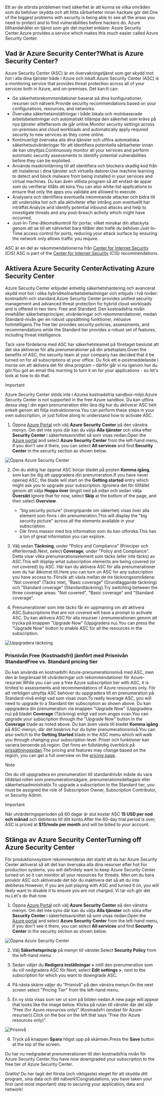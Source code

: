 <span data-ttu-id="b1cb4-101">Ett av de största problemen med säkerhet är att kunna se vilka områden som du behöver skydda och att hitta sårbarheter innan hackare gör det.</span><span class="sxs-lookup"><span data-stu-id="b1cb4-101">One of the biggest problems with security is being able to see all the areas you need to protect and to find vulnerabilities before hackers do.</span></span> <span data-ttu-id="b1cb4-102">Azure tillhandahåller en tjänst som gör det mycket enklare: Azure Security Center.</span><span class="sxs-lookup"><span data-stu-id="b1cb4-102">Azure provides a service which makes this much easier called Azure Security Center.</span></span>

## <a name="what-is-azure-security-center"></a><span data-ttu-id="b1cb4-103">Vad är Azure Security Center?</span><span class="sxs-lookup"><span data-stu-id="b1cb4-103">What is Azure Security Center?</span></span>

<span data-ttu-id="b1cb4-104">Azure Security Center (ASC) är en övervakningstjänst som ger skydd mot hot i alla dina tjänster både i Azure och lokalt.</span><span class="sxs-lookup"><span data-stu-id="b1cb4-104">Azure Security Center (ASC) is a monitoring service that provides threat protection across all of your services both in Azure, and on-premises.</span></span> <span data-ttu-id="b1cb4-105">Det kan:</span><span class="sxs-lookup"><span data-stu-id="b1cb4-105">It can:</span></span>

- <span data-ttu-id="b1cb4-106">Ge säkerhetsrekommendationer baserat på dina konfigurationer, resurser och nätverk.</span><span class="sxs-lookup"><span data-stu-id="b1cb4-106">Provide security recommendations based on your configurations, resources, and networks.</span></span>
- <span data-ttu-id="b1cb4-107">Övervaka säkerhetsinställningar i både lokala och molnbaserade arbetsbelastningar och automatiskt tillämpa den säkerhet som krävs på nya tjänster allteftersom de går online.</span><span class="sxs-lookup"><span data-stu-id="b1cb4-107">Monitor security settings across on-premises and cloud workloads and automatically apply required security to new services as they come online.</span></span>
- <span data-ttu-id="b1cb4-108">Kontinuerligt övervaka alla dina tjänster och utföra automatiska säkerhetsutvärderingar för att identifiera potentiella sårbarheter innan de kan utnyttjas.</span><span class="sxs-lookup"><span data-stu-id="b1cb4-108">Continuously monitor all your services and perform automatic security assessments to identify potential vulnerabilities before they can be exploited.</span></span>
- <span data-ttu-id="b1cb4-109">Använda maskininlärning till att identifiera och blockera skadlig kod från att installeras i dina tjänster och virtuella datorer.</span><span class="sxs-lookup"><span data-stu-id="b1cb4-109">Use machine learning to detect and block malware from being installed in your services and virtual machines.</span></span> <span data-ttu-id="b1cb4-110">Du kan även vitlista program så att endast de appar som du verifierar tillåts att köra.</span><span class="sxs-lookup"><span data-stu-id="b1cb4-110">You can also white-list applications to ensure that only the apps you validate are allowed to execute.</span></span>
- <span data-ttu-id="b1cb4-111">Analysera och identifiera eventuella inkommande attacker och bidra till att undersöka hot och alla aktiviteter efter intrång som eventuellt har inträffat.</span><span class="sxs-lookup"><span data-stu-id="b1cb4-111">Analyze and identify potential inbound attacks and help to investigate threats and any post-breach activity which might have occurred.</span></span>
- <span data-ttu-id="b1cb4-112">Just-In-Time-åtkomstkontroll för portar, vilket minskar din attackyta genom att se till att nätverket bara tillåter den trafik du behöver.</span><span class="sxs-lookup"><span data-stu-id="b1cb4-112">Just-In-Time access control for ports, reducing your attack surface by ensuring the network only allows traffic you require.</span></span>

<span data-ttu-id="b1cb4-113">ASC är en del av rekommendationerna från [Center for Internet Security](https://www.cisecurity.org/cis-benchmarks/) (CIS).</span><span class="sxs-lookup"><span data-stu-id="b1cb4-113">ASC is part of the [Center for Internet Security](https://www.cisecurity.org/cis-benchmarks/) (CIS) recommendations.</span></span>

## <a name="activating-azure-security-center"></a><span data-ttu-id="b1cb4-114">Aktivera Azure Security Center</span><span class="sxs-lookup"><span data-stu-id="b1cb4-114">Activating Azure Security Center</span></span>

<span data-ttu-id="b1cb4-115">Azure Security Center erbjuder enhetlig säkerhetshantering och avancerat skydd mot hot i olika hybridmolnarbetsbelastningar och erbjuds i två nivåer: kostnadsfri och standard.</span><span class="sxs-lookup"><span data-stu-id="b1cb4-115">Azure Security Center provides unified security management and advanced threat protection for hybrid cloud workloads and is offered in two tiers: Free and Standard.</span></span> <span data-ttu-id="b1cb4-116">Den kostnadsfria nivån innehåller säkerhetsprinciper, utvärderingar och rekommendationer, medan Standard-nivån ger en robust uppsättning funktioner, inklusive hotintelligens.</span><span class="sxs-lookup"><span data-stu-id="b1cb4-116">The free tier provides security policies, assessments, and recommendations while the Standard tier provides a robust set of features, including threat intelligence.</span></span>

<span data-ttu-id="b1cb4-117">Tack vare fördelarna med ASC har säkerhetsteamet på företaget beslutat att det ska aktiveras för alla prenumerationer på din arbetsplats.</span><span class="sxs-lookup"><span data-stu-id="b1cb4-117">Given the benefits of ASC, the security team at your company has decided that it be turned on for all subscriptions at your office.</span></span> <span data-ttu-id="b1cb4-118">Du fick ett e-postmeddelande i morse om att aktivera det för dina program – därför går vi nu igenom hur du gör.</span><span class="sxs-lookup"><span data-stu-id="b1cb4-118">You got an email this morning to turn it on for your applications - so let's look at how to do that.</span></span>

> [!IMPORTANT]
> <span data-ttu-id="b1cb4-119">Azure Security Center stöds inte i Azures kostnadsfria sandbox-miljö.</span><span class="sxs-lookup"><span data-stu-id="b1cb4-119">Azure Security Center is not supported in the free Azure sandbox.</span></span> <span data-ttu-id="b1cb4-120">Du kan utföra dessa steg i din egen prenumeration eller lära dig hur du aktiverar ASC helt enkelt genom att följa instruktionerna.</span><span class="sxs-lookup"><span data-stu-id="b1cb4-120">You can perform these steps in your own subscription, or just follow along to understand how to activate ASC.</span></span>

1. <span data-ttu-id="b1cb4-121">Öppna [Azure Portal](https://portal.azure.com?azure-portal=true) och välj **Azure Security Center** på den vänstra menyn. Om det inte syns där kan du välja **Alla tjänster** och söka efter **Security Center** i säkerhetsavsnittet så som visas nedan.</span><span class="sxs-lookup"><span data-stu-id="b1cb4-121">Open the [Azure portal](https://portal.azure.com?azure-portal=true) and select **Azure Security Center** from the left-hand menu, if you don't see it there, you can select **All services** and find **Security Center** in the security section as shown below.</span></span>

![Öppna Azure Security Center](../media/2-ASC-Menu.png)

2. <span data-ttu-id="b1cb4-123">Om du aldrig har öppnat ASC börjar bladet på posten **Komma igång**, som kan be dig att uppgradera din prenumeration.</span><span class="sxs-lookup"><span data-stu-id="b1cb4-123">If you have never opened ASC, the blade will start on the **Getting started** entry which might ask you to upgrade your subscription.</span></span> <span data-ttu-id="b1cb4-124">Ignorera det för tillfället genom att välja **Hoppa över** längst ned på sidan och sedan välja **Översikt**.</span><span class="sxs-lookup"><span data-stu-id="b1cb4-124">Ignore that for now, select **Skip** at the bottom of the page, and then select **Overview**.</span></span>
    - <span data-ttu-id="b1cb4-125">”big security picture” (övergripande om säkerhet) visas över alla element som finns i din prenumeration.</span><span class="sxs-lookup"><span data-stu-id="b1cb4-125">This will display the "big security picture" across all the elements available in your subscription.</span></span>
    - <span data-ttu-id="b1cb4-126">Där finns massor med bra information som du kan utforska.</span><span class="sxs-lookup"><span data-stu-id="b1cb4-126">This has a ton of great information you can explore.</span></span>

3. <span data-ttu-id="b1cb4-127">Välj sedan **Täckning**, under ”Policy and Compliance” (Principer och efterlevnad).</span><span class="sxs-lookup"><span data-stu-id="b1cb4-127">Next, select **Coverage**, under "Policy and Compliance".</span></span> <span data-ttu-id="b1cb4-128">Detta visar vilka prenumerationselement som täcks (eller inte täcks) av ASC.</span><span class="sxs-lookup"><span data-stu-id="b1cb4-128">This will display what subscription elements are being covered (or not covered) by ASC.</span></span> <span data-ttu-id="b1cb4-129">Här kan du aktivera ASC för alla prenumerationer som du har åtkomst till.</span><span class="sxs-lookup"><span data-stu-id="b1cb4-129">Here you can turn on ASC for any subscription you have access to.</span></span> <span data-ttu-id="b1cb4-130">Försök att växla mellan de tre täckningsområdena: ”Not covered” (Täcks inte), ”Basic coverage” (Grundläggande täckning) och ”Standard coverage” (Standardtäckning).</span><span class="sxs-lookup"><span data-stu-id="b1cb4-130">Try switching between the three coverage areas: "Not covered", "Basic coverage" and "Standard coverage".</span></span>

4. <span data-ttu-id="b1cb4-131">Prenumerationer som inte täcks får en uppmaning om att aktivera ASC.</span><span class="sxs-lookup"><span data-stu-id="b1cb4-131">Subscriptions that are not covered will have a prompt to activate ASC.</span></span> <span data-ttu-id="b1cb4-132">Du kan aktivera ASC för alla resurser i prenumerationen genom att trycka på knappen ”Upgrade Now” (Uppgradera nu).</span><span class="sxs-lookup"><span data-stu-id="b1cb4-132">You can press the "Upgrade Now" button to enable ASC for all the resources in the subscription.</span></span>

![Uppgradera täckning](../media/2-Upgrade-Now.png)

### <a name="free-vs-standard-pricing-tier"></a><span data-ttu-id="b1cb4-134">Prisnivån Free (Kostnadsfri) jämfört med Prisnivån Standard</span><span class="sxs-lookup"><span data-stu-id="b1cb4-134">Free vs. Standard pricing tier</span></span>

<span data-ttu-id="b1cb4-135">Du kan använda en kostnadsfri Azure-prenumerationsnivå med ASC, men den är begränsad till utvärderingar och rekommendationer för Azure-resurser.</span><span class="sxs-lookup"><span data-stu-id="b1cb4-135">While you can use a free Azure subscription tier with ASC, it is limited to assessments and recommendations of Azure resources only.</span></span> <span data-ttu-id="b1cb4-136">För att verkligen utnyttja ASC behöver du uppgradera till en prenumeration på Standard-nivå enligt vad som visas ovan.</span><span class="sxs-lookup"><span data-stu-id="b1cb4-136">To really leverage ASC, you will need to upgrade to a Standard tier subscription as shown above.</span></span> <span data-ttu-id="b1cb4-137">Du kan uppgradera din prenumeration via knappen ”Upgrade Now” (Uppgradera nu) på bladet **Coverage** (Täckning) enligt vad som anges ovan.</span><span class="sxs-lookup"><span data-stu-id="b1cb4-137">You can upgrade your subscription through the "Upgrade Now" button in the **Coverage** blade as noted above.</span></span> <span data-ttu-id="b1cb4-138">Du kan även växla till bladet **Komma igång** på ASC-menyn, där det beskrivs hur du byter prenumerationsnivå.</span><span class="sxs-lookup"><span data-stu-id="b1cb4-138">You can also switch to the **Getting Started** blade in the ASC menu which will walk you through changing your subscription level.</span></span> <span data-ttu-id="b1cb4-139">Priser och funktioner kan variera beroende på region. Det finns en fullständig överblick på [prissättningssidan](https://azure.microsoft.com/pricing/details/security-center/).</span><span class="sxs-lookup"><span data-stu-id="b1cb4-139">The pricing and features may change based on the region, you can get a full overview on the [pricing page](https://azure.microsoft.com/pricing/details/security-center/).</span></span> 

> [!NOTE]
> <span data-ttu-id="b1cb4-140">Om du vill uppgradera en prenumeration till standardnivån måste du vara tilldelad rollen som prenumerationsägare, prenumerationsdeltagare eller säkerhetsadministratör.</span><span class="sxs-lookup"><span data-stu-id="b1cb4-140">To upgrade a subscription to the Standard tier, you must be assigned the role of Subscription Owner, Subscription Contributor, or Security Admin.</span></span>

> [!IMPORTANT]
> <span data-ttu-id="b1cb4-141">När utvärderingsperioden på 60 dagar är slut kostar ASC **15 USD per nod och månad** och debiteras till ditt konto.</span><span class="sxs-lookup"><span data-stu-id="b1cb4-141">After the 60-day trial period is over, ASC is priced at **$15/node per month** and will be billed to your account.</span></span>

## <a name="turning-off-azure-security-center"></a><span data-ttu-id="b1cb4-142">Stänga av Azure Security Center</span><span class="sxs-lookup"><span data-stu-id="b1cb4-142">Turning off Azure Security Center</span></span>

<span data-ttu-id="b1cb4-143">För produktionssystem rekommenderas det starkt att du har Azure Security Center aktiverat så att det kan övervaka alla dina resurser efter hot.</span><span class="sxs-lookup"><span data-stu-id="b1cb4-143">For production systems, you will definitely want to keep Azure Security Center turned on so it can monitor all your resources for threats.</span></span> <span data-ttu-id="b1cb4-144">Men om du bara provkör ASC och aktiverade det bör du inaktivera det så att du inte debiteras.</span><span class="sxs-lookup"><span data-stu-id="b1cb4-144">However, if you are just playing with ASC and turned it on, you will likely want to disable it to ensure you are not charged.</span></span> <span data-ttu-id="b1cb4-145">Vi tar och gör det nu.</span><span class="sxs-lookup"><span data-stu-id="b1cb4-145">Let's do that now.</span></span>

1. <span data-ttu-id="b1cb4-146">Öppna [Azure Portal](https://portal.azure.com?azure-portal=true) och välj **Azure Security Center** på den vänstra menyn. Om det inte syns där kan du välja **Alla tjänster** och söka efter **Security Center** i säkerhetsavsnittet så som visas nedan.</span><span class="sxs-lookup"><span data-stu-id="b1cb4-146">Open the [Azure portal](https://portal.azure.com?azure-portal=true) and select **Azure Security Center** from the left-hand menu, if you don't see it there, you can select **All services** and find **Security Center** in the security section as shown below.</span></span>

![Öppna Azure Security Center](../media/2-ASC-Menu.png)

2. <span data-ttu-id="b1cb4-148">Välj **Säkerhetsprincip** på menyn till vänster.</span><span class="sxs-lookup"><span data-stu-id="b1cb4-148">Select **Security Policy** from the left-hand menu.</span></span>

3. <span data-ttu-id="b1cb4-149">Sedan väljer du **Redigera inställningar >** intill den prenumeration som du vill nedgradera ASC för.</span><span class="sxs-lookup"><span data-stu-id="b1cb4-149">Next, select **Edit settings >**, next to the subscription for which you want to downgrade ASC.</span></span>

4. <span data-ttu-id="b1cb4-150">På nästa skärm väljer du ”Prisnivå” på den vänstra menyn.</span><span class="sxs-lookup"><span data-stu-id="b1cb4-150">On the next screen select "Pricing Tier" from the left-hand menu.</span></span>

5. <span data-ttu-id="b1cb4-151">En ny sida visas som ser ut som på bilden nedan.</span><span class="sxs-lookup"><span data-stu-id="b1cb4-151">A new page will appear that looks like the image below.</span></span> <span data-ttu-id="b1cb4-152">Klicka på rutan till vänster där det står ”Free (for Azure resources only)” (Kostnadsfri (endast för Azure-resurser)).</span><span class="sxs-lookup"><span data-stu-id="b1cb4-152">Click on the box on the left that says "Free (for Azure resources only)".</span></span>

![Prisnivå](../media/2-Pricing-Tier.png)

6. <span data-ttu-id="b1cb4-154">Tryck på knappen **Spara** högst upp på skärmen.</span><span class="sxs-lookup"><span data-stu-id="b1cb4-154">Press the **Save** button at the top of the screen.</span></span>

<span data-ttu-id="b1cb4-155">Du har nu nedgraderat prenumerationen till den kostnadsfria nivån för Azure Security Center.</span><span class="sxs-lookup"><span data-stu-id="b1cb4-155">You have now downgraded your subscription to the free tier of Azure Security Center.</span></span>

<span data-ttu-id="b1cb4-156">Grattis! Du har tagit det första (och viktigaste) steget för att skydda ditt program, sina data och ditt nätverk!</span><span class="sxs-lookup"><span data-stu-id="b1cb4-156">Congratulations, you have taken your first (and most important) step to securing your application, data and network!</span></span>